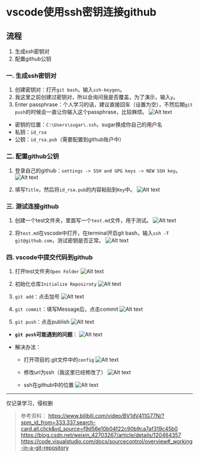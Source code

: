 # vscode使用ssh密钥连接github

## 流程
1. 生成ssh密钥对
2. 配置github公钥
   
### 一. 生成ssh密钥对
1. 创建密钥对：打开`git bash`，输入`ssh-keygen`。
2. 我这里之前创建过密钥对，所以会询问我是否覆盖，为了演示，输入`y`。
3. Enter passphrase：个人学习的话，建议直接回车（设置为空），不然后期`git push`的时候会一直让你输入这个passphrase，比较麻烦。
![Alt text](image-15.png)

- 密钥的位置：`C:\Users\sugar\.ssh`，sugar换成你自己的用户名
- 私钥：`id_rsa`
- 公钥：`id_rsa.pub`（需要配置到github账户中）

### 二. 配置github公钥
1. 登录自己的github：`settings -> SSH and GPG keys -> NEW SSH key`。
![Alt text](image-4.png)

1. 填写`Title`，然后将`id_rsa.pub`的内容粘贴到`Key`中。
![Alt text](image-11.png)

### 三. 测试连接github
1. 创建一个test文件夹，里面写一个`test.md`文件，用于测试。
![Alt text](image-13.png)

2. 将`test.md`在vscode中打开，在terminal开启git bash，输入`ssh -T git@github.com`，测试密钥是否正常。
![Alt text](image.png)

### 四. vscode中提交代码到github
1. 打开test文件夹`Open Folder`
![Alt text](image-14.png)

2. 初始化仓库`Initialize Reposiroty`
![Alt text](image-16.png)

3. `git add`：点击加号
![Alt text](image-17.png)

4. `git commit`：填写Message后，点击commit
![Alt text](image-18.png)

5. `git push`：点击publish
![Alt text](image-19.png)

- **`git push`可能遇到的问题**：
![Alt text](image-20.png)

- 解决办法：
  - 打开项目的.git文件中的`config`
    ![Alt text](image-24.png)

  - 修改url为ssh（我这里已经修改了）
    ![Alt text](image-22.png)

  - ssh在github中的位置
    ![Alt text](image-23.png)

---
仅记录学习，侵权删
> 参考资料：
> https://www.bilibili.com/video/BV1dV411G77N/?spm_id_from=333.337.search-card.all.click&vd_source=f9d56e10b04f22c90b9ca7af319c45b0
> https://blog.csdn.net/weixin_42703267/article/details/120464357
> https://code.visualstudio.com/docs/sourcecontrol/overview#_working-in-a-git-repository